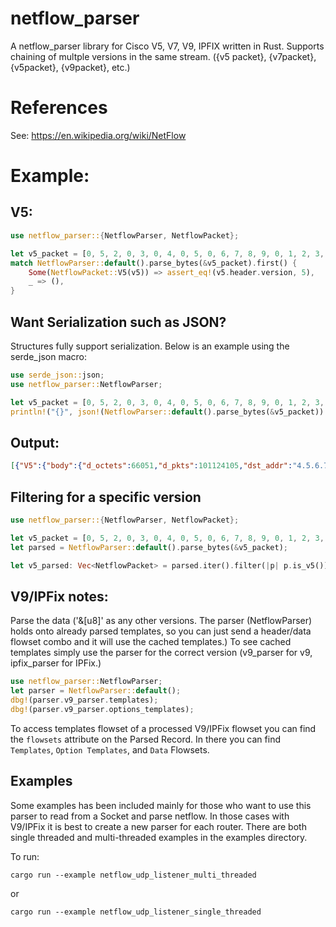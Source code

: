 # netflow_parser

A netflow_parser library for Cisco V5, V7, V9, IPFIX written in Rust.
Supports chaining of multple versions in the same stream.  ({v5 packet}, {v7packet}, {v5packet}, {v9packet}, etc.)

# References
See: <https://en.wikipedia.org/wiki/NetFlow>

# Example:

## V5:

```rust
use netflow_parser::{NetflowParser, NetflowPacket};

let v5_packet = [0, 5, 2, 0, 3, 0, 4, 0, 5, 0, 6, 7, 8, 9, 0, 1, 2, 3, 4, 5, 6, 7, 8, 9, 0, 1, 2, 3, 4, 5, 6, 7, 8, 9, 0, 1, 2, 3, 4, 5, 6, 7, 8, 9, 0, 1, 2, 3, 4, 5, 6, 7, 8, 9, 0, 1, 2, 3, 4, 5, 6, 7, 8, 9, 0, 1, 2, 3, 4, 5, 6, 7,];
match NetflowParser::default().parse_bytes(&v5_packet).first() {
    Some(NetflowPacket::V5(v5)) => assert_eq!(v5.header.version, 5),
    _ => (),
}
```

## Want Serialization such as JSON?
Structures fully support serialization.  Below is an example using the serde_json macro:
```rust
use serde_json::json;
use netflow_parser::NetflowParser;

let v5_packet = [0, 5, 2, 0, 3, 0, 4, 0, 5, 0, 6, 7, 8, 9, 0, 1, 2, 3, 4, 5, 6, 7, 8, 9, 0, 1, 2, 3, 4, 5, 6, 7, 8, 9, 0, 1, 2, 3, 4, 5, 6, 7, 8, 9, 0, 1, 2, 3, 4, 5, 6, 7, 8, 9, 0, 1, 2, 3, 4, 5, 6, 7, 8, 9, 0, 1, 2, 3, 4, 5, 6, 7,];
println!("{}", json!(NetflowParser::default().parse_bytes(&v5_packet)).to_string());
```

## Output:

```json
[{"V5":{"body":{"d_octets":66051,"d_pkts":101124105,"dst_addr":"4.5.6.7","dst_as":515,"dst_mask":5,"dst_port":1029,"first":67438087,"input":515,"last":134807553,"next_hop":"8.9.0.1","output":1029,"pad1":6,"pad2":1543,"protocol":"EGP","src_addr":"0.1.2.3","src_as":1,"src_mask":4,"src_port":515,"tcp_flags":7,"tos":9},"header":{"count":512,"engine_id":7,"engine_type":6,"flow_sequence":33752069,"sampling_interval":2057,"sys_up_time":50332672,"unix_nsecs":134807553,"unix_secs":83887623,"unix_time":{"nanos_since_epoch":134807553,"secs_since_epoch":83887623},"version":5}}}]
```

## Filtering for a specific version

```rust
use netflow_parser::{NetflowParser, NetflowPacket};

let v5_packet = [0, 5, 2, 0, 3, 0, 4, 0, 5, 0, 6, 7, 8, 9, 0, 1, 2, 3, 4, 5, 6, 7, 8, 9, 0, 1, 2, 3, 4, 5, 6, 7, 8, 9, 0, 1, 2, 3, 4, 5, 6, 7, 8, 9, 0, 1, 2, 3, 4, 5, 6, 7, 8, 9, 0, 1, 2, 3, 4, 5, 6, 7, 8, 9, 0, 1, 2, 3, 4, 5, 6, 7,];
let parsed = NetflowParser::default().parse_bytes(&v5_packet);

let v5_parsed: Vec<NetflowPacket> = parsed.iter().filter(|p| p.is_v5()).map(|p| p.clone()).collect();
```

## V9/IPFix notes:

Parse the data ('&[u8]' as any other versions.  The parser (NetflowParser) holds onto already parsed templates, so you can just send a header/data flowset combo and it will use the cached templates.)   To see cached templates simply use the parser for the correct version (v9_parser for v9, ipfix_parser for IPFix.)

```rust
use netflow_parser::NetflowParser;
let parser = NetflowParser::default();
dbg!(parser.v9_parser.templates);
dbg!(parser.v9_parser.options_templates);
```

To access templates flowset of a processed V9/IPFix flowset you can find the `flowsets` attribute on the Parsed Record.  In there you can find `Templates`, `Option Templates`, and `Data` Flowsets.

## Examples

Some examples has been included mainly for those who want to use this parser to read from a Socket and parse netflow.  In those cases with V9/IPFix it is best to create a new parser for each router.  There are both single threaded and multi-threaded examples in the examples directory.

To run:

```cargo run --example netflow_udp_listener_multi_threaded```

or 

```cargo run --example netflow_udp_listener_single_threaded```
